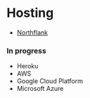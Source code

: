 # Hosting

- [Northflank](hosting/northflank.md)

### In progress

- Heroku
- AWS
- Google Cloud Platform
- Microsoft Azure
